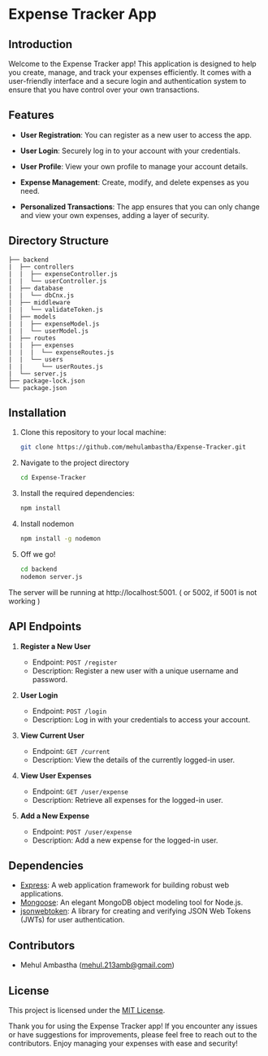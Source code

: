 # Expense Tracker App

## Introduction

Welcome to the Expense Tracker app! This application is designed to help you create, manage, and track your expenses efficiently. It comes with a user-friendly interface and a secure login and authentication system to ensure that you have control over your own transactions.

## Features

- **User Registration**: You can register as a new user to access the app.

- **User Login**: Securely log in to your account with your credentials.

- **User Profile**: View your own profile to manage your account details.

- **Expense Management**: Create, modify, and delete expenses as you need.

- **Personalized Transactions**: The app ensures that you can only change and view your own expenses, adding a layer of security.

## Directory Structure
```
├── backend
|  ├── controllers
|  |  ├── expenseController.js
|  |  └── userController.js
|  ├── database
|  |  └── dbCnx.js
|  ├── middleware
|  |  └── validateToken.js
|  ├── models
|  |  ├── expenseModel.js
|  |  └── userModel.js
|  ├── routes
|  |  ├── expenses
|  |  |  └── expenseRoutes.js
|  |  └── users
|  |     └── userRoutes.js
|  └── server.js
├── package-lock.json
└── package.json
```

## Installation

1. Clone this repository to your local machine:

   ```bash
   git clone https://github.com/mehulambastha/Expense-Tracker.git
   ```
2. Navigate to the project directory
   ```bash
   cd Expense-Tracker
   ```
3. Install the required dependencies:
    ```bash
    npm install
    ```
4. Install nodemon
   ```bash
   npm install -g nodemon
   ```
5. Off we go!
   ```bash
   cd backend
   nodemon server.js
   ```
The server will be running at http://localhost:5001. ( or 5002, if 5001 is not working )


## API Endpoints

1. **Register a New User**

   - Endpoint: `POST /register`
   - Description: Register a new user with a unique username and password.

2. **User Login**

   - Endpoint: `POST /login`
   - Description: Log in with your credentials to access your account.

3. **View Current User**

   - Endpoint: `GET /current`
   - Description: View the details of the currently logged-in user.

4. **View User Expenses**

   - Endpoint: `GET /user/expense`
   - Description: Retrieve all expenses for the logged-in user.

5. **Add a New Expense**

   - Endpoint: `POST /user/expense`
   - Description: Add a new expense for the logged-in user.


## Dependencies

- [Express](https://expressjs.com/): A web application framework for building robust web applications.
- [Mongoose](https://mongoosejs.com/): An elegant MongoDB object modeling tool for Node.js.
- [jsonwebtoken](https://www.npmjs.com/package/jsonwebtoken): A library for creating and verifying JSON Web Tokens (JWTs) for user authentication.


## Contributors

- Mehul Ambastha (mehul.213amb@gmail.com)

## License

This project is licensed under the [MIT License](LICENSE).


Thank you for using the Expense Tracker app! If you encounter any issues or have suggestions for improvements, please feel free to reach out to the contributors. Enjoy managing your expenses with ease and security!
